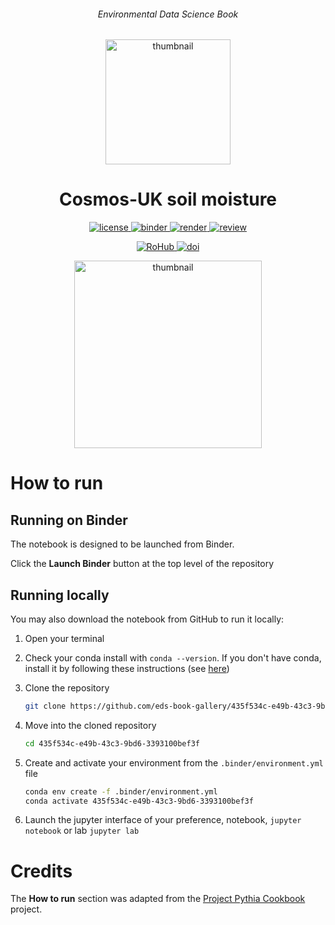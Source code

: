 <div align="center">
    <h6>Environmental Data Science Book</h6>
</div>

<p align="center">
<img src="https://github.com/alan-turing-institute/environmental-ds-book/blob/master/book/figures/logo/logo.png?raw=True" alt="thumbnail" width="200"/>
</p>

<div align="center">
    <h1>Cosmos-UK soil moisture</h1>
</div>

<p align="center">
    <a href="https://github.com/eds-book-gallery/435f534c-e49b-43c3-9bd6-3393100bef3f/blob/main/LICENSE">
        <img alt="license" src="https://img.shields.io/badge/license-MIT-yellow.svg">
    </a>
    <a href="https://notebooks.gesis.org/binder/v2/gh/eds-book-gallery/435f534c-e49b-43c3-9bd6-3393100bef3f/main?labpath=notebook.ipynb">
        <img alt="binder" src="https://mybinder.org/badge_logo.svg">
    </a>
    <a href="https://github.com/eds-book-gallery/435f534c-e49b-43c3-9bd6-3393100bef3f/actions/workflows/render.yaml">
        <img alt="render" src="https://github.com/eds-book-gallery/435f534c-e49b-43c3-9bd6-3393100bef3f/actions/workflows/render.yaml/badge.svg">
    </a>
    <a href="https://github.com/alan-turing-institute/environmental-ds-book/pull/50">
        <img alt="review" src="https://img.shields.io/badge/view-review-purple">
    </a>
    <br/>
</p>

<p align="center">
    <a href="https://w3id.org/ro-id/435f534c-e49b-43c3-9bd6-3393100bef3f">
        <img alt="RoHub" src="https://img.shields.io/badge/RoHub-FAIR_Executable_Research_Object-2ea44f?logo=Open+Access&logoColor=blue">
    </a>
    <a href="https://doi.org/10.24424/y99k-rz74">
        <img alt="doi" src="https://zenodo.org/badge/DOI/10.24424/y99k-rz74.svg">
    </a>
</p>

<p align="center">
<img src="https://user-images.githubusercontent.com/13321552/222993373-fbc3f906-cf5f-491b-a9ce-9daf151d1f12.png?raw=True" alt="thumbnail" width="300"/>
</p>

# How to run

## Running on Binder
The notebook is designed to be launched from Binder. 

Click the **Launch Binder** button at the top level of the repository

## Running locally
You may also download the notebook from GitHub to run it locally:
1. Open your terminal

2. Check your conda install with `conda --version`. If you don't have conda, install it by following these instructions (see [here](https://docs.conda.io/en/latest/miniconda.html))

3. Clone the repository
    ```bash
    git clone https://github.com/eds-book-gallery/435f534c-e49b-43c3-9bd6-3393100bef3f.git
    ```

4. Move into the cloned repository
    ```bash
    cd 435f534c-e49b-43c3-9bd6-3393100bef3f
    ```

5. Create and activate your environment from the `.binder/environment.yml` file
    ```bash
    conda env create -f .binder/environment.yml
    conda activate 435f534c-e49b-43c3-9bd6-3393100bef3f
    ```  

6. Launch the jupyter interface of your preference, notebook, `jupyter notebook` or lab `jupyter lab`

# Credits
The **How to run** section was adapted from the [Project Pythia Cookbook](https://cookbooks.projectpythia.org/) project.

